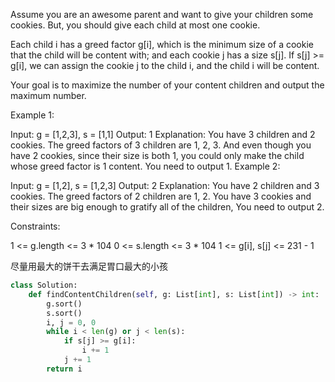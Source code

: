 Assume you are an awesome parent 
and want to give your children some cookies. 
But, you should give each child at most one cookie.

Each child i has a greed factor g[i], 
which is the minimum size of a cookie that the child will be content with; 
and each cookie j has a size s[j]. 
If s[j] >= g[i], we can assign the cookie j to the child i, 
and the child i will be content. 

Your goal is to maximize the number of your content children 
and output the maximum number.

 

Example 1:

Input: g = [1,2,3], s = [1,1]
Output: 1
Explanation: You have 3 children and 2 cookies. 
The greed factors of 3 children are 1, 2, 3. 
And even though you have 2 cookies, since their size is both 1, 
you could only make the child whose greed factor is 1 content.
You need to output 1.
Example 2:

Input: g = [1,2], s = [1,2,3]
Output: 2
Explanation: You have 2 children and 3 cookies. 
The greed factors of 2 children are 1, 2. 
You have 3 cookies and their sizes are big enough 
to gratify all of the children, 
You need to output 2.
 

Constraints:

1 <= g.length <= 3 * 104
0 <= s.length <= 3 * 104
1 <= g[i], s[j] <= 231 - 1

尽量用最大的饼干去满足胃口最大的小孩

```python
class Solution:
    def findContentChildren(self, g: List[int], s: List[int]) -> int:
        g.sort()
        s.sort()
        i, j = 0, 0
        while i < len(g) or j < len(s):
            if s[j] >= g[i]:
                i += 1
            j += 1
        return i

```